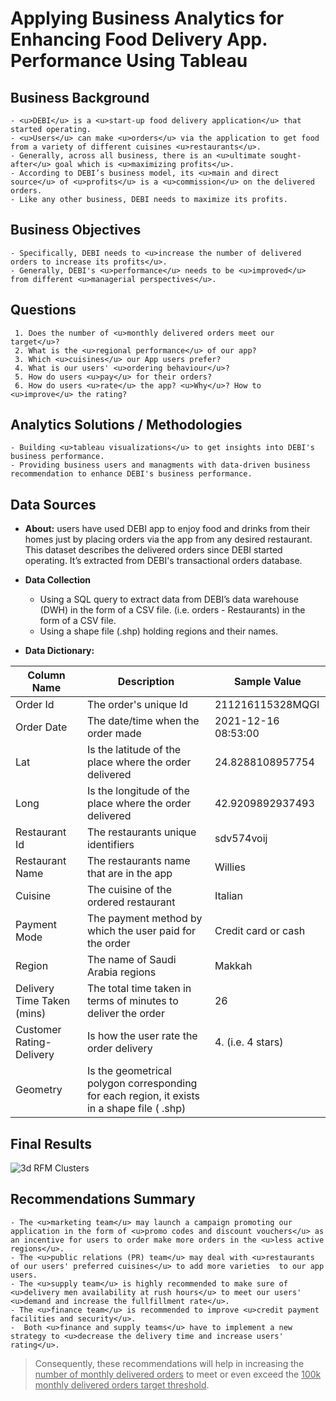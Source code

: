 # **Applying Business Analytics for Enhancing Food Delivery App. Performance Using Tableau**


## **Business Background** 
    - <u>DEBI</u> is a <u>start-up food delivery application</u> that started operating.
    - <u>Users</u> can make <u>orders</u> via the application to get food from a variety of different cuisines <u>restaurants</u>. 
    - Generally, across all business, there is an <u>ultimate sought-after</u> goal which is <u>maximizing profits</u>. 
    - According to DEBI’s business model, its <u>main and direct source</u> of <u>profits</u> is a <u>commission</u> on the delivered orders. 
    - Like any other business, DEBI needs to maximize its profits. 
    

## **Business Objectives**
    - Specifically, DEBI needs to <u>increase the number of delivered orders to increase its profits</u>.
    - Generally, DEBI's <u>performance</u> needs to be <u>improved</u> from different <u>managerial perspectives</u>.


## **Questions** 
     1. Does the number of <u>monthly delivered orders meet our target</u>?
     2. What is the <u>regional performance</u> of our app?
     3. Which <u>cuisines</u> our App users prefer?
     4. What is our users' <u>ordering behaviour</u>?
     5. How do users <u>pay</u> for their orders?
     6. How do users <u>rate</u> the app? <u>Why</u>? How to <u>improve</u> the rating?


## **Analytics Solutions / Methodologies**
    - Building <u>tableau visualizations</u> to get insights into DEBI's business performance.
    - Providing business users and managments with data-driven business recommendation to enhance DEBI's business performance.


## **Data Sources**

- **About:** users have used DEBI app to enjoy food and drinks from their homes just by placing orders via the app from any desired restaurant. This dataset describes the delivered orders since DEBI started operating. It’s extracted from DEBI's transactional orders database.   

- **Data Collection**
   - Using a SQL query to extract data from DEBI’s data warehouse (DWH) in the form of a CSV file. (i.e. orders - Restaurants) in the form of a CSV file. 
   - Using a shape file (.shp) holding regions and their names. 

- **Data Dictionary:**

| Column Name | Description | Sample Value  |
|-------------|-------------|---------------|
| Order Id    | The order's unique Id  | 211216115328MQGI |
| Order Date | The date/time when the order made | 2021-12-16 08:53:00 |	
| Lat | Is the latitude of the place where the order delivered  | 24.8288108957754 |
| Long   | Is the longitude of the place where the order delivered  | 42.9209892937493	|
| Restaurant Id    | The restaurants unique identifiers  | sdv574voij |
| Restaurant Name | The restaurants name that are in the app | Willies |
| Cuisine | The cuisine of the ordered restaurant | Italian | 
| Payment Mode | The payment method by which the user paid for the order | Credit card or cash | 
| Region | The name of Saudi Arabia regions | Makkah | 
| Delivery Time Taken (mins) | The total time taken in terms of minutes to deliver the order | 26 | 
| Customer Rating-Delivery | Is how the user rate the order delivery | 4. (i.e. 4 stars) | 
| Geometry | Is the geometrical polygon corresponding for each region, it exists in a shape file ( .shp) | 
  


## **Final Results**

![3d RFM Clusters](https://github.com/Ayman947/Marketing-RFM-CLTV-Segmentation/blob/main/clusters-3d-rfm.PNG)


## **Recommendations Summary**
    - The <u>marketing team</u> may launch a campaign promoting our application in the form of <u>promo codes and discount vouchers</u> as an incentive for users to order make more orders in the <u>less active regions</u>.
    - The <u>public relations (PR) team</u> may deal with <u>restaurants of our users' preferred cuisines</u> to add more varieties  to our app users.
    - The <u>supply team</u> is highly recommended to make sure of <u>delivery men availability at rush hours</u> to meet our users' <u>demand and increase the fullfillment rate</u>.
    - The <u>finance team</u> is recommended to improve <u>credit payment facilities and security</u>.
    -  Both <u>finance and supply teams</u> have to implement a new strategy to <u>decrease the delivery time and increase users' rating</u>.

> Consequently, these recommendations  will help in increasing the <u>number of monthly delivered orders</u> to meet or even exceed the <u>100k monthly delivered orders target threshold</u>.
